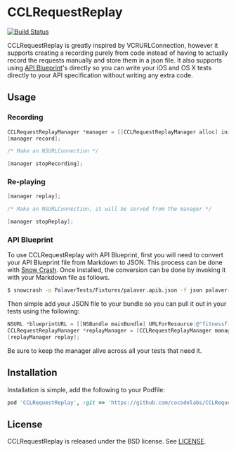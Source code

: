 # CCLRequestReplay

[![Build Status](https://travis-ci.org/cocodelabs/CCLRequestReplay.png?branch=master)](https://travis-ci.org/cocodelabs/CCLRequestReplay)

CCLRequestReplay is greatly inspired by VCRURLConnection, however it supports
creating a recording purely from code instead of having to actually record the
requests manually and store them in a json file. It also supports using [API
Blueprint](http://apiblueprint.org/)'s directly so you can write your iOS and
OS X tests directly to your API specification without writing any extra code.

## Usage

### Recording

```objective-c
CCLRequestReplayManager *manager = [[CCLRequestReplayManager alloc] init];
[manager record];

/* Make an NSURLConnection */

[manager stopRecording];
```

### Re-playing

```objective-c
[manager replay];

/* Make an NSURLConnection, it will be served from the manager */

[manager stopReplay];
```

### API Blueprint

To use CCLRequestReplay with API Blueprint, first you will need to convert your
API Blueprint file from Markdown to JSON. This process can be done with
[Snow Crash](https://github.com/apiaryio/snowcrash). Once installed, the
conversion can be done by invoking it with your Markdown file as follows.

```bash
$ snowcrash -o PalaverTests/Fixtures/palaver.apib.json -f json palaver-api-docs/palaver.apib
```

Then simple add your JSON file to your bundle so you can pull it out in your
tests using the following:

```objective-c
NSURL *blueprintURL = [[NSBundle mainBundle] URLForResource:@"fitnessfirst.apib" withExtension:@"json"];
CCLRequestReplayManager *replayManager = [CCLRequestReplayManager managerFromBlueprintURL:blueprintURL error:nil];
[replayManager replay];
```

Be sure to keep the manager alive across all your tests that need it.

## Installation

Installation is simple, add the following to your Podfile:

```ruby
pod 'CCLRequestReplay', :git => 'https://github.com/cocodelabs/CCLRequestReplay'
```

## License

CCLRequestReplay is released under the BSD license. See [LICENSE](LICENSE).

